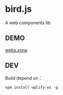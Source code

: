 # bird.js
A web components lib.

## DEMO

[webs.zone](https://webs.zone)

## DEV

Build depend on：

```
npm install uglify-es -g
```